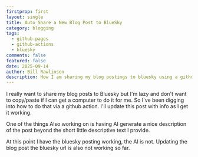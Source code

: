 ```yaml
---
firstprop: first
layout: single
title: Auto Share a New Blog Post to BlueSky
category: blogging
tags:
  - github-pages
  - github-actions
  - bluesky
comments: false
featured: false
date: 2025-09-14
author: Bill Rawlinson
description: How I am sharing my blog postings to bluesky using a github action.
---
```

I really want to share my blog posts to Bluesky but I'm lazy and don't want to copy/paste if I can get a computer to do it for me.  So I've been digging into how to do that via a github action.  I'll update this post with info as I get it working.

One of the things Also working on is having AI generate a nice description of the post beyond the short little descriptive text I provide. 

At this point I have the bluesky posting working, the AI is not.  Updating the blog post the bluesky url is also not working so far.